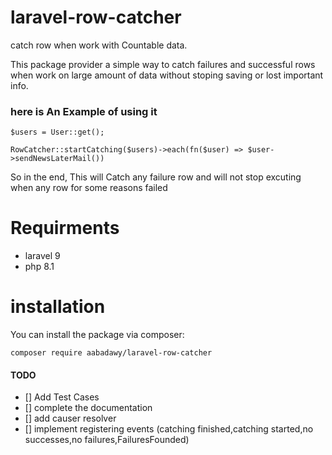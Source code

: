# laravel-row-catcher
catch row when work with Countable data.

This package provider a simple way to catch failures and successful rows when work on large amount of data without stoping saving or lost important info.

### here is An Example of using it

```
$users = User::get();

RowCatcher::startCatching($users)->each(fn($user) => $user->sendNewsLaterMail())
```
So in the end, This will Catch any failure row and will not stop excuting when any row for some reasons failed

# Requirments
- laravel 9
- php 8.1

# installation
 You can install the package via composer:
 
 ```
 composer require aabadawy/laravel-row-catcher
 ```
#### TODO
- [] Add Test Cases
- [] complete the documentation
- [] add causer resolver
- [] implement registering events (catching finished,catching started,no successes,no failures,FailuresFounded)
